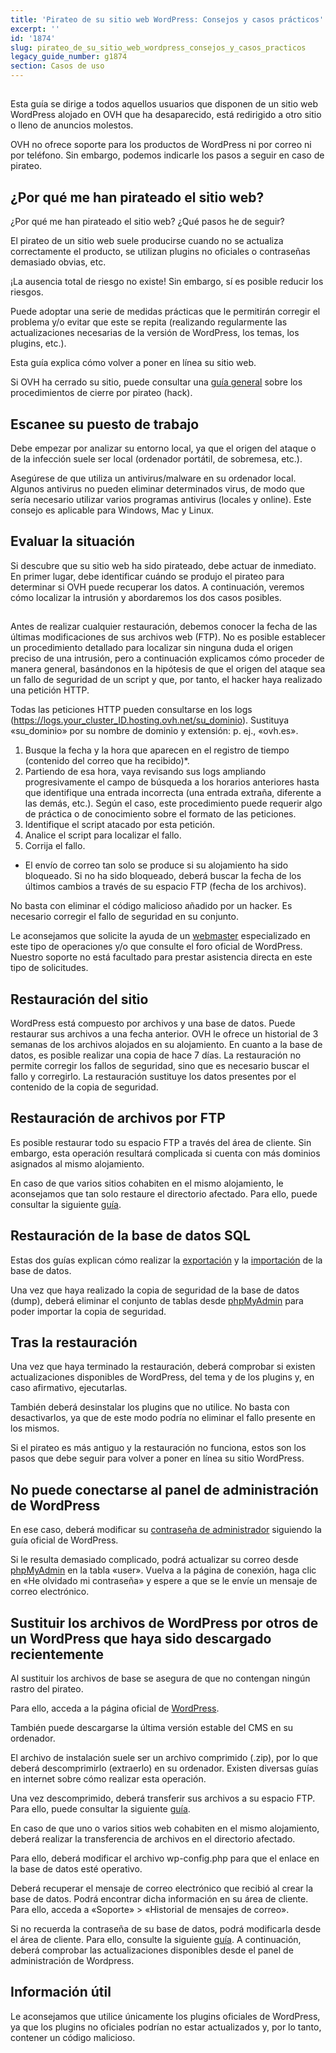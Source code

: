 ```yaml
---
title: 'Pirateo de su sitio web WordPress: Consejos y casos prácticos'
excerpt: ''
id: '1874'
slug: pirateo_de_su_sitio_web_wordpress_consejos_y_casos_practicos
legacy_guide_number: g1874
section: Casos de uso
---
```



## 
Esta guía se dirige a todos aquellos usuarios que disponen de un sitio web WordPress alojado en OVH que ha desaparecido, está redirigido a otro sitio o lleno de anuncios molestos. 

OVH no ofrece soporte para los productos de WordPress ni por correo ni por teléfono. Sin embargo, podemos indicarle los pasos a seguir en caso de pirateo.


## ¿Por qué me han pirateado el sitio web?
¿Por qué me han pirateado el sitio web? ¿Qué pasos he de seguir? 

El pirateo de un sitio web suele producirse cuando no se actualiza correctamente el producto, se utilizan plugins no oficiales o contraseñas demasiado obvias, etc. 

¡La ausencia total de riesgo no existe! Sin embargo, sí es posible reducir los riesgos. 

Puede adoptar una serie de medidas prácticas que le permitirán corregir el problema y/o evitar que este se repita (realizando regularmente las actualizaciones necesarias de la versión de WordPress, los temas, los plugins, etc.). 

Esta guía explica cómo volver a poner en línea su sitio web. 

Si OVH ha cerrado su sitio, puede consultar una [guía general](https://www.ovh.es/g1392.procedimiento-cierre-hack-ovh) sobre los procedimientos de cierre por pirateo (hack).


## Escanee su puesto de trabajo
Debe empezar por analizar su entorno local, ya que el origen del ataque o de la infección suele ser local (ordenador portátil, de sobremesa, etc.). 

Asegúrese de que utiliza un antivirus/malware en su ordenador local. Algunos antivirus no pueden eliminar determinados virus, de modo que sería necesario utilizar varios programas antivirus (locales y online). Este consejo es aplicable para Windows, Mac y Linux.


## Evaluar la situación
Si descubre que su sitio web ha sido pirateado, debe actuar de inmediato. En primer lugar, debe identificar cuándo se produjo el pirateo para determinar si OVH puede recuperar los datos. A continuación, veremos cómo localizar la intrusión y abordaremos los dos casos posibles.


## 
Antes de realizar cualquier restauración, debemos conocer la fecha de las últimas modificaciones de sus archivos web (FTP).
No es posible establecer un procedimiento detallado para localizar sin ninguna duda el origen preciso de una intrusión, pero a continuación explicamos cómo proceder de manera general, basándonos en la hipótesis de que el origen del ataque sea un fallo de seguridad de un script y que, por tanto, el hacker haya realizado una petición HTTP.

Todas las peticiones HTTP pueden consultarse en los logs (https://logs.your_cluster_ID.hosting.ovh.net/su_dominio). Sustituya «su_dominio» por su nombre de dominio y extensión: p. ej., «ovh.es».
1. Busque la fecha y la hora que aparecen en el registro de tiempo (contenido del correo que ha recibido)*. 
2. Partiendo de esa hora, vaya revisando sus logs ampliando progresivamente el campo de búsqueda a los horarios anteriores hasta que identifique una entrada incorrecta (una entrada extraña, diferente a las demás, etc.). Según el caso, este procedimiento puede requerir algo de práctica o de conocimiento sobre el formato de las peticiones. 
3. Identifique el script atacado por esta petición. 
4. Analice el script para localizar el fallo. 
5. Corrija el fallo. 

* El envío de correo tan solo se produce si su alojamiento ha sido bloqueado. Si no ha sido bloqueado, deberá buscar la fecha de los últimos cambios a través de su espacio FTP (fecha de los archivos). 

No basta con eliminar el código malicioso añadido por un hacker. Es necesario corregir el fallo de seguridad en su conjunto.

Le aconsejamos que solicite la ayuda de un [webmaster](https://partners.ovh.com) especializado en este tipo de operaciones y/o que consulte el foro oficial de WordPress.
Nuestro soporte no está facultado para prestar asistencia directa en este tipo de solicitudes.


## Restauración del sitio
WordPress está compuesto por archivos y una base de datos. Puede restaurar sus archivos a una fecha anterior. OVH le ofrece un historial de 3 semanas de los archivos alojados en su alojamiento. En cuanto a la base de datos, es posible realizar una copia de hace 7 días.
La restauración no permite corregir los fallos de seguridad, sino que es necesario buscar el fallo y corregirlo. 
La restauración sustituye los datos presentes por el contenido de la copia de seguridad.


## Restauración de archivos por FTP
Es posible restaurar todo su espacio FTP a través del área de cliente. Sin embargo, esta operación resultará complicada si cuenta con más dominios asignados al mismo alojamiento. 

En caso de que varios sitios cohabiten en el mismo alojamiento, le aconsejamos que tan solo restaure el directorio afectado. Para ello, puede consultar la siguiente [guía](https://www.ovh.es/g1593.web_hosting_restauracion_de_un_backup_completo_o_un_archivo_especifico_por_ftp_con_filezilla).


## Restauración de la base de datos SQL
Estas dos guías explican cómo realizar la [exportación](http://www.ovh.es/g1394.exportacion-base-de-datos) y la [importación](https://www.ovh.es/g1393.importacion-base-de-datos-mysql) de la base de datos.

Una vez que haya realizado la copia de seguridad de la base de datos (dump), deberá eliminar el conjunto de tablas desde [phpMyAdmin](https://phpmyadmin.ovh.net) para poder importar la copia de seguridad.


## Tras la restauración
Una vez que haya terminado la restauración, deberá comprobar si existen actualizaciones disponibles de WordPress, del tema y de los plugins y, en caso afirmativo, ejecutarlas. 

También deberá desinstalar los plugins que no utilice. No basta con desactivarlos, ya que de este modo podría no eliminar el fallo presente en los mismos.

Si el pirateo es más antiguo y la restauración no funciona, estos son los pasos que debe seguir para volver a poner en línea su sitio WordPress.

## No puede conectarse al panel de administración de WordPress
En ese caso, deberá modificar su [contraseña de administrador](https://codex.wordpress.org/) siguiendo la guía oficial de WordPress. 

Si le resulta demasiado complicado, podrá actualizar su correo desde [phpMyAdmin](https://phpmyadmin.ovh.net) en la tabla «user». Vuelva a la página de conexión, haga clic en «He olvidado mi contraseña» y espere a que se le envíe un mensaje de correo electrónico.


## Sustituir los archivos de WordPress por otros de un WordPress que haya sido descargado recientemente
Al sustituir los archivos de base se asegura de que no contengan ningún rastro del pirateo. 

Para ello, acceda a la página oficial de [WordPress](https://es.wordpress.org/).

También puede descargarse la última versión estable del CMS en su ordenador. 

El archivo de instalación suele ser un archivo comprimido (.zip), por lo que deberá descomprimirlo (extraerlo) en su ordenador. Existen diversas guías en internet sobre cómo realizar esta operación. 

Una vez descomprimido, deberá transferir sus archivos a su espacio FTP. Para ello, puede consultar la siguiente [guía](https://www.ovh.es/g1374.publicar-sitio-web-en-internet).

En caso de que uno o varios sitios web cohabiten en el mismo alojamiento, deberá realizar la transferencia de archivos en el directorio afectado. 

Para ello, deberá modificar el archivo wp-config.php para que el enlace en la base de datos esté operativo. 

Deberá recuperar el mensaje de correo electrónico que recibió al crear la base de datos. Podrá encontrar dicha información en su área de cliente. Para ello, acceda a «Soporte» > «Historial de mensajes de correo». 

Si no recuerda la contraseña de su base de datos, podrá modificarla desde el área de cliente. Para ello, consulte la siguiente [guía](https://www.ovh.es/g1374.publicar-sitio-web-en-internet).
A continuación, deberá comprobar las actualizaciones disponibles desde el panel de administración de Wordpress.


## Información útil
Le aconsejamos que utilice únicamente los plugins oficiales de WordPress, ya que los plugins no oficiales podrían no estar actualizados y, por lo tanto, contener un código malicioso.

